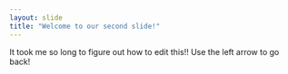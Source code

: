 ```yaml
---
layout: slide
title: "Welcome to our second slide!"
---
```

It took me so long to figure out how to edit this!! 
Use the left arrow to go back!
